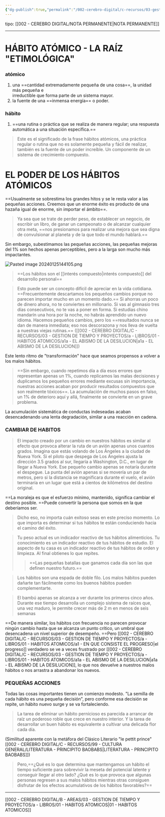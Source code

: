 ```yaml
---
{"dg-publish":true,"permalink":"/002-cerebro-digital/c-recursos/03-gestion-de-tiempo-y-proyectos/a-libros/01-habitos-atomicos/a-habitos-atomicos/"}
---
```


tipo: [[002 - CEREBRO DIGITAL/NOTA PERMANENTE\|NOTA PERMANENTE]]

---
# HÁBITO ATÓMICO - LA RAÍZ "ETIMOLÓGICA"

### atómico

1.  una ==cantidad extremadamente pequeña de una cosa==, la unidad más pequeña e  
    irreductible que forma parte de un sistema mayor.
2.  la fuente de una ==inmensa energía== o poder.

### hábito

1.  ==una rutina o práctica que se realiza de manera regular; una respuesta automática a una situación específica.==

>Este es el significado de la frase hábitos atómicos, una práctica regular o rutina que no es solamente pequeña y fácil de realizar, también es la fuente de un poder increíble. Un componente de un sistema de crecimiento compuesto.

# EL PODER DE LOS HÁBITOS ATÓMICOS
==Usualmente se sobrestima los grandes hitos y se le resta valor a las pequeñas acciones.
Creemos que un enorme éxito es producto de una hazaña igual de enorme, sin importar el ámbito==.

> Ya sea que se trate de perder peso, de establecer un negocio, de escribir un libro, de ganar un campeonato o de alcanzar cualquier otra meta, ==nos presionamos para realizar una mejora que sea digna de convulsionar al planeta y de la que todo el mundo hablará.==

Sin embargo, subestimamos las pequeñas acciones, las pequeñas mejoras del 1% son hechos apenas perceptibles, pero a la larga son mucho más impactantes.

![Pasted image 20240125144105.png](/img/user/img/user/900%20-%20ANEXO/Pasted%20image%2020240125144105.png)
>==Los hábitos son el [[interés compuesto\|interés compuesto]] del desarrollo personal==

> Esto puede ser un concepto difícil de apreciar en la vida cotidiana. ==Frecuentemente descartamos los pequeños cambios porque no parecen importar mucho en un momento dado.== Si ahorras un poco de dinero ahora, no te conviertes en millonario. Si vas al gimnasio tres días consecutivos, no te vas a poner en forma. Si estudias chino mandarín una hora por la noche, no habrás aprendido un nuevo idioma. Hacemos pequeños cambios, pero los ==resultados nunca se dan de manera inmediata; eso nos descorazona y nos lleva de vuelta a nuestras viejas rutinas.== ([[002 - CEREBRO DIGITAL/C - RECURSOS/03 - GESTION DE TIEMPO Y PROYECTOS/a - LIBROS/01 - HABITOS ATOMICOS/a1a - EL ABISMO DE LA DESILUCION\|a1a - EL ABISMO DE LA DESILUCION]])

Este lento ritmo de "transformación" hace que seamos propensos a volver a los malos hábitos.

>==Sin embargo, cuando repetimos día a día esos errores que representan apenas un 1%, cuando replicamos las malas decisiones y duplicamos los pequeños errores mediante excusas sin importancia, nuestras acciones acaban por producir resultados compuestos que son realmente tóxicos==. La acumulación de muchos pasos en falso, un 1% de deterioro aquí y allá, finalmente se convierte en un grave problema.

La acumulación sistemática de conductas indeseadas acaban desencadenando una lenta degradación, similar a una reacción en cadena.

### CAMBIAR DE HABITOS
> El impacto creado por un cambio en nuestros hábitos es similar al efecto que provoca alterar la ruta de un avión apenas unos cuantos grados. Imagina que estás volando de Los Ángeles a la ciudad de Nueva York. Si el piloto que despega de Los Ángeles ajusta la dirección 3.5 grados al sur, llegaría a Washington, D.C., en lugar de llegar a Nueva York. Ese pequeño cambio apenas se notaría durante el despegue. La punta del avión apenas si se movería un par de metros, pero si la distancia se magnificara durante el vuelo, el avión terminaría en un lugar que está a cientos de kilómetros del destino original.

==La moraleja es que el esfuerzo mínimo, mantenido, significa cambiar el destino posible. ==Puede convertir la persona que somos en la que deberíamos ser.

> Dicho eso, no importa cuán exitoso seas en este preciso momento. Lo que importa es determinar si tus hábitos te están conduciendo hacia el camino del éxito.

>Tu peso actual es un indicador reactivo de tus hábitos alimenticios. Tu conocimiento es un indicador reactivo de tus hábitos de estudio. El aspecto de tu casa es un indicador reactivo de tus hábitos de orden y limpieza. Al final obtienes lo que repites.
>>==Las pequeñas batallas que ganamos cada día son las que definen nuestro futuro.==

> Los hábitos son una espada de doble filo. Los malos hábitos pueden dañarte tan fácilmente como los buenos hábitos pueden complementarte.

>El bambú apenas se alcanza a ver durante los primeros cinco años. Durante ese tiempo desarrolla un complejo sistema de raíces que, una vez maduro, le permite crecer más de 2 m en menos de seis semanas

==De manera similar, los hábitos con frecuencia no parecen provocar ningún cambio hasta que se alcanza un punto crítico, un umbral que desencadena un nivel superior de desempeño. ==Pero [[002 - CEREBRO DIGITAL/C - RECURSOS/03 - GESTION DE TIEMPO Y PROYECTOS/a - LIBROS/01 - HABITOS ATOMICOS/a1 - EN QUE CONSISTE EL PROGRESO\|el progreso]] verdadero se ve a veces frustrado por [[002 - CEREBRO DIGITAL/C - RECURSOS/03 - GESTION DE TIEMPO Y PROYECTOS/a - LIBROS/01 - HABITOS ATOMICOS/a1a - EL ABISMO DE LA DESILUCION\|a1a - EL ABISMO DE LA DESILUCION]], lo que nos devuelve a nuestros malos hábitos o nos arrastra a abandonar los nuevos.

### PEQUEÑAS ACCIONES

Todas las cosas importantes tienen un comienzo modesto. "La semilla de cada hábito es una pequeña decisión", pero conforme esa decisión se repite, un hábito nuevo surge y se va fortaleciendo.

> La tarea de eliminar un hábito pernicioso es parecida a arrancar de raíz un poderoso roble que crece en nuestro interior. Y la tarea de desarrollar un buen hábito es equivalente a cultivar una delicada flor cada día.

(Similitud aparente con la metáfora del Clásico Literario "le pettit prince" [[002 - CEREBRO DIGITAL/C - RECURSOS/99 - CULTURA GENERAL/LITERATURA - PRINCIPITO BAOBABS\|LITERATURA - PRINCIPITO BAOBABS]])

> Pero,==¿Qué es lo que determina que mantengamos un hábito el tiempo suficiente para sobrevivir la meseta del potencial latente y conseguir llegar al otro lado? ¿Qué es lo que provoca que algunas personas regresen a sus malos hábitos mientras otras consiguen disfrutar de los efectos acumulativos de los hábitos favorables?==

---
[[002 - CEREBRO DIGITAL/B - AREAS/03 - GESTION DE TIEMPO Y PROYECTOS/a - LIBROS/01 - HABITOS ATOMICOS\|01 - HABITOS ATOMICOS]]